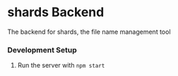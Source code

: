 # shards Backend
The backend for shards, the file name management tool

### Development Setup

1. Run the server with `npm start`
